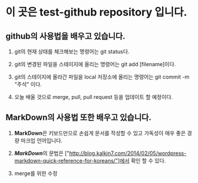 # 이 곳은 test-github repository 입니다.

## github의 사용법을 배우고 있습니다.

1. git의 현재 상태를 체크해보는 명령어는 git status다.
2. git의 변경된 파일을 스테이지에 올리는 명령어는 git add [filename]이다.

3. git의 스테이지에 올라간 파일을 local 저장소에 올리는 명령어는 git commit -m "주석" 이다.

4. 오늘 배울 것으로 merge, pull, pull request 등을 업데이트 할 예정이다.

## MarkDown의 사용법 또한 배우고 있습니다.
1. **MarkDown**은 키보드만으로 손쉽게 문서를 작성할 수 있고 가독성이 매우 좋은 경량 마크업 언어입니다.

2. ***MarkDown***의 문법은  ["http://blog.kalkin7.com/2014/02/05/wordpress-markdown-quick-reference-for-koreans/"]에서 확인 할 수 있다.

3. merge를 위한 수정
